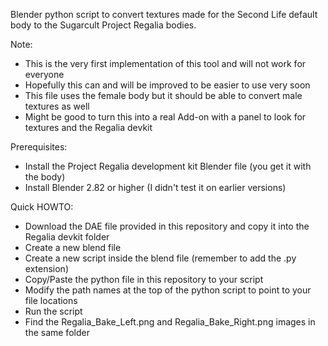 Blender python script to convert textures made for the Second Life default body to the Sugarcult Project Regalia bodies.

Note:
- This is the very first implementation of this tool and will not work for everyone
- Hopefully this can and will be improved to be easier to use very soon
- This file uses the female body but it should be able to convert male textures as well
- Might be good to turn this into a real Add-on with a panel to look for textures and the Regalia devkit

Prerequisites:
- Install the Project Regalia development kit Blender file (you get it with the body)
- Install Blender 2.82 or higher (I didn't test it on earlier versions)

Quick HOWTO:
- Download the DAE file provided in this repository and copy it into the Regalia devkit folder
- Create a new blend file
- Create a new script inside the blend file (remember to add the .py extension)
- Copy/Paste the python file in this repository to your script
- Modify the path names at the top of the python script to point to your file locations
- Run the script
- Find the Regalia_Bake_Left.png and Regalia_Bake_Right.png images in the same folder
